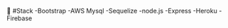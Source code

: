 :pancakes: #Stack
    -Bootstrap
    -AWS Mysql
    -Sequelize
    -node.js
    -Express
    -Heroku
    -Firebase
